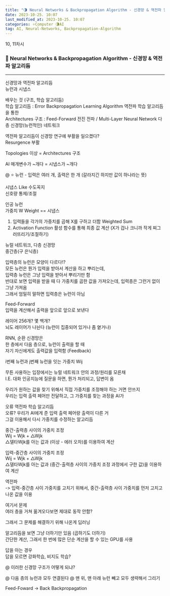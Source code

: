 ```yaml
---
title: "🌗 Neural Networks & Backpropagation Algorithm - 신경망 & 역전파 알고리듬"
date: 2023-10-25. 10:07
last_modified_at: 2023-10-25. 10:07
categories: ⭐Computer 🌗AI
tag: AI, Neural-Networks, Backpropagation-Algorithm
---
```


10, 11차시  

### 💫 Neural Networks & Backpropagation Algorithm - 신경망 & 역전파 알고리듬

---

신경망과 역전파 알고리듬  
뉴런과 시냅스  

배우는 것 (구조, 학습 알고리듬)  
학습 알고리듬 : Error Backpropagation Learning Algorithm 역전파 학습 알고리듬을 통한  
Architectures 구조 : Feed-Forward 전진 전파 / Multi-Layer Neural Network 다층 신경망(뉴런적인) 네트워크  

역전파 알고리듬이 신경망 연구에 부활을 일으켰다?  
Resurgence 부활  

Topologies 이상 = Architectures 구조  

AI 매개변수가 ~개다 = 시냅스가 ~개다  

@ ⭐ 뉴런 - 입력은 여러 개, 출력은 한 개 (갈라지긴 하지만 값이 하나라는 뜻)  

시냅스 Like 수도꼭지  
신호량 통제/조절  

인공 뉴런  
가중치 W Weight == 시냅스  

1. 입력들을 각가의 가중치를 곱해 X를 구하고 더함 Weighted Sum
2. Activation Function 활성 함수를 통해 최종 값 계산 (X가 겁나 크니까 작게 찌그러뜨리기/조절하기)

뉴럴 네트워크, 다층 신경망  
중간층(구 은닉층)  

입력층의 뉴런은 모양이 다르다!?  
모든 뉴런은 뭔가 입력을 받아서 계산을 하고 뿌리는데,  
입력층 뉴런은 그냥 입력을 받아서 뿌리기만 함  
반대로 보면 입력을 받을 때 다 가중치를 곱한 값을 가져오는데, 입력층은 그런거 없이 그냥 가져옴  
그래서 엄밀히 말하면 입력층은 뉴런이 아님  

Feed-Forward  
입력을 계산해서 출력을 앞으로 앞으로 보낸다  

레이어 256개? 몇 백개?  
뇌도 레이어가 나뉜다 (뉴런이 집중되어 있거나 좀 옅거나)  

RNN, 순환 신경망은  
한 층에서 다음 층으로, 뉴런이 출력을 할 때  
자기 자신에게도 출력값을 입력함 (Feedback)  

i번째 뉴런과 j번째 뉴런을 잇는 가중치 Wij  

무튼 사용하는 입장에서는 뉴럴 네트워크 안의 과정/원리를 모른채  
I.E. 대화 인공지능에 질문을 하면, 뭔가 처리되고, 답변이 옴  

우리가 원하는 값을 찾기 위해서 직접 가중치를 조정해야 하는 거면 안쓰지  
우리는 입력 출력 페어만 전달하고, 그 가중치를 찾는 과정을 AI가  

오류 역전파 학습 알고리듬  
오류? 우리가 AI에게 준 입력 출력 페어랑 출력이 다른 거  
그걸 이용해서 다시 가중치를 수정하는 알고리듬  

중간-출력층 사이의 가중치 조정  
Wij = Wjk + △Wjk  
△델타Wjk를 아는 값과 (이상 - 에러 오차)를 이용하여 계산  

입력-중간층 사이의 가중치 조정  
Wij = Wjk + △Wjk  
△델타Wjk를 아는 값과 (중간-출력층 사이의 가중치 조정 과정에서 구한 값)을 이용하여 계산  

역전파  
-> 입력-중간층 사이 가중치를 고치기 위해서, 중간-출력층 사이 가중치를 먼저 고치고 나온 값을 이용  

여기서 문제  
여러 층을 거쳐 옮겨오다보면 제대로 동작 안함?  

그래서 그 문제를 해결하기 위해 나온게 딥러닝  

알고리듬을 보면 그냥 더하기만 있음 (곱하기도 더하기)  
간단한 계산, 그래서 한 번에 많은 단순 계산을 할 수 있는 GPU를 사용  

답을 아는 경우  
답을 모르면 강화학습, 비지도 학습?  

@ 이러한 신경망 구조가 어떻게 되냐?  

@ 다음 층의 뉴런과 모두 연결된다
@ 맨 위, 맨 아래 뉴런 빼고 모두 생략해서 그리기  

Feed-Foward -> Back Backpropagation  
